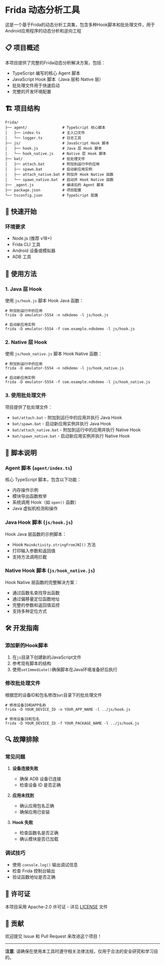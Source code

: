 # Frida 动态分析工具

这是一个基于Frida的动态分析工具集，包含多种Hook脚本和批处理文件，用于Android应用程序的动态分析和逆向工程

## 📋 项目概述

本项目提供了完整的Frida动态分析解决方案，包括：
- TypeScript 编写的核心 Agent 脚本
- JavaScript Hook 脚本（Java 层和 Native 层）
- 批处理文件用于快速启动
- 完整的开发环境配置

## 🏗️ 项目结构

```
Frida/
├── agent/                # TypeScript 核心脚本
│   ├── index.ts          # 主入口文件
│   └── logger.ts         # 日志工具
├── js/                   # JavaScript Hook 脚本
│   ├── hook.js           # Java 层 Hook 脚本
│   └── hook_native.js    # Native 层 Hook 脚本
├── bat/                  # 批处理文件
│   ├── attach.bat        # 附加到运行中的应用
│   ├── spawn.bat         # 启动新应用实例
│   ├── attach_native.bat # 附加并 Hook Native 函数
│   └── spawn_native.bat  # 启动并 Hook Native 函数
├── _agent.js             # 编译后的 Agent 脚本
├── package.json          # 项目配置
└── tsconfig.json         # TypeScript 配置
```

## 🚀 快速开始

### 环境要求

- Node.js (推荐 v18+)
- Frida CLI 工具
- Android 设备或模拟器
- ADB 工具

## 📱 使用方法

### 1. Java 层 Hook

使用 `js/hook.js` 脚本 Hook Java 函数：

```
# 附加到运行中的应用
frida -D emulator-5554 -n ndkdemo -l js/hook.js

# 启动新应用实例
frida -D emulator-5554 -f com.example.ndkdemo -l js/hook.js
```

### 2. Native 层 Hook

使用 `js/hook_native.js` 脚本 Hook Native 函数：

```
# 附加到运行中的应用
frida -D emulator-5554 -n ndkdemo -l js/hook_native.js

# 启动新应用实例
frida -D emulator-5554 -f com.example.ndkdemo -l js/hook_native.js
```

### 3. 使用批处理文件

项目提供了批处理文件：

- `bat/attach.bat` - 附加到运行中的应用并执行 Java Hook
- `bat/spawn.bat` - 启动新应用实例并执行 Java Hook
- `bat/attach_native.bat` - 附加到运行中的应用并执行 Native Hook
- `bat/spawn_native.bat` - 启动新应用实例并执行 Native Hook

## 🔧 脚本说明

### Agent 脚本 (`agent/index.ts`)

核心 TypeScript 脚本，包含以下功能：
- 内存操作示例
- 模块导出函数枚举
- 系统调用 Hook（如 `open()` 函数）
- Java 虚拟机检测和操作

### Java Hook 脚本 (`js/hook.js`)

Hook Java 层函数的示例脚本：
- Hook `MainActivity.stringFromJNI()` 方法
- 打印输入参数和返回值
- 支持方法调用拦截

### Native Hook 脚本 (`js/hook_native.js`)

Hook Native 层函数的完整解决方案：
- 通过函数名查找导出函数
- 通过偏移量定位函数地址
- 完整的参数和返回值监控
- 支持多种定位方式

## 🛠️ 开发指南

### 添加新的Hook脚本

1. 在`js`目录下创建新的JavaScript文件
2. 参考现有脚本的结构
3. 使用`setImmediate()`确保脚本在Java环境准备好后执行

### 修改批处理文件

根据您的设备ID和包名修改`bat`目录下的批处理文件

```batch
# 修改设备ID和APP名称
frida -D YOUR_DEVICE_ID -n YOUR_APP_NAME -l ../js/hook.js

# 修改设备ID和包名
frida -D YOUR_DEVICE_ID -f YOUR_PACKAGE_NAME -l ../js/hook.js
```

## 🔍 故障排除

### 常见问题

1. **设备连接失败**
   - 确保 ADB 设备已连接
   - 检查设备 ID 是否正确

2. **应用未找到**
   - 确认应用包名正确
   - 确保应用已安装

3. **Hook 失败**
   - 检查函数名是否正确
   - 确认模块是否已加载

### 调试技巧

- 使用 `console.log()` 输出调试信息
- 检查 Frida 控制台输出
- 验证函数地址是否正确

## 📄 许可证

本项目采用 Apache-2.0 许可证 - 详见 [LICENSE](LICENSE) 文件

## 🤝 贡献

欢迎提交 Issue 和 Pull Request 来改进这个项目！

---

**注意**: 请确保在使用本工具时遵守相关法律法规，仅用于合法的安全研究和学习目的。
